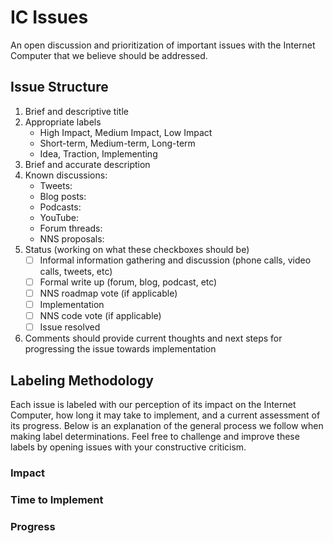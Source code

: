 # IC Issues

An open discussion and prioritization of important issues with the Internet Computer that we believe should be addressed.

## Issue Structure

1. Brief and descriptive title
2. Appropriate labels
    * High Impact, Medium Impact, Low Impact
    * Short-term, Medium-term, Long-term
    * Idea, Traction, Implementing
4. Brief and accurate description
5. Known discussions:
    * Tweets:
    * Blog posts:
    * Podcasts:
    * YouTube:
    * Forum threads:
    * NNS proposals:
6. Status (working on what these checkboxes should be)
    - [ ] Informal information gathering and discussion (phone calls, video calls, tweets, etc)
    - [ ] Formal write up (forum, blog, podcast, etc)
    - [ ] NNS roadmap vote (if applicable)
    - [ ] Implementation
    - [ ] NNS code vote (if applicable)
    - [ ] Issue resolved
7. Comments should provide current thoughts and next steps for progressing the issue towards implementation

## Labeling Methodology

Each issue is labeled with our perception of its impact on the Internet Computer, how long it may take to implement, and a current assessment of its progress. Below is an explanation of the general process we follow when making label determinations. Feel free to challenge and improve these labels by opening issues with your constructive criticism.

### Impact

### Time to Implement

### Progress
